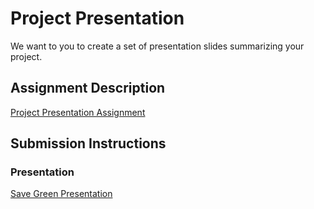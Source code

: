 # Project Presentation
We want to you to create a set of presentation slides summarizing your project.

## Assignment Description
[Project Presentation Assignment](https://education.launchcode.org/liftoff/modules/assignments/project-presentation)

## Submission Instructions

### Presentation
[Save Green Presentation](https://www.dropbox.com/s/um854spz2a3bh9n/Project_Presentation.pptx.pdf?dl=0)
